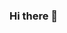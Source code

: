 ### Hi there 👋

<!--
**TusharRao8334/TusharRao8334** is a ✨ _special_ ✨ repository because its `README.md` (this file) appears on your GitHub profile.

Here are some ideas to get you started:

- 🔭 I’m currently working on Devops and Testing
- 🌱 I’m currently learning Javascript and React
- 💬 Ask me about C++, Java, Js.
- 📫 How to reach me: rtr7018@gmail.com
-->
